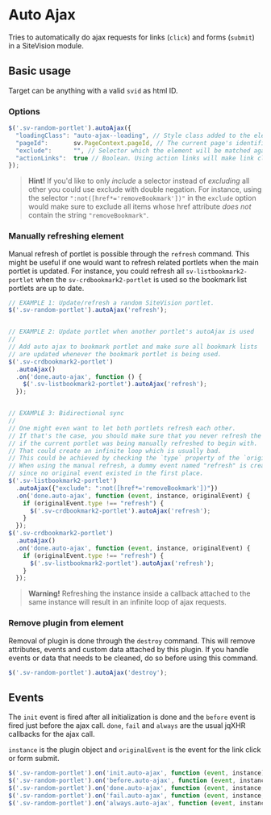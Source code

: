 Auto Ajax
=========

Tries to automatically do ajax requests for links (`click`) and forms (`submit`) in a SiteVision module.

## Basic usage

Target can be anything with a valid `svid` as html ID.

### Options

```js
$('.sv-random-portlet').autoAjax({
  "loadingClass": "auto-ajax--loading", // Style class added to the element before the ajax call is fired and removed afterwards.
  "pageId":       sv.PageContext.pageId, // The current page's identifier.
  "exclude":      "", // Selector which the element will be matched against. If a match occur, no ajax request will be made.
  "actionLinks":  true // Boolean. Using action links will make link clicks similar to form submits. An ajax request will be made to the link URL, and after it's finished, the portlet will be refreshed. Useful for portlets such as the Add/Remove favourite.
});
```

> **Hint!** If you'd like to only _include_ a selector instead of _excluding_ all other you could use exclude with double negation. For instance, using the selector `":not([href*='removeBookmark'])"` in the `exclude` option would make sure to exclude all items whose href attribute _does not_ contain the string `"removeBookmark"`.

### Manually refreshing element

Manual refresh of portlet is possible through the `refresh` command. This might be useful if one would want to refresh related portlets when the main portlet is updated. For instance, you could refresh all `sv-listbookmark2-portlet` when the `sv-crdbookmark2-portlet` is used so the bookmark list portlets are up to date.

```js
// EXAMPLE 1: Update/refresh a random SiteVision portlet.
$('.sv-random-portlet').autoAjax('refresh');


// EXAMPLE 2: Update portlet when another portlet's autoAjax is used
//
// Add auto ajax to bookmark portlet and make sure all bookmark lists
// are updated whenever the bookmark portlet is being used.
$('.sv-crdbookmark2-portlet')
  .autoAjax()
  .on('done.auto-ajax', function () {
    $('.sv-listbookmark2-portlet').autoAjax('refresh');
  });


// EXAMPLE 3: Bidirectional sync
//
// One might even want to let both portlets refresh each other.
// If that's the case, you should make sure that you never refresh the other portlet
// if the current portlet was being manually refreshed to begin with.
// That could create an infinite loop which is usually bad.
// This could be achieved by checking the `type` property of the `originalEvent`.
// When using the manual refresh, a dummy event named "refresh" is created
// since no original event existed in the first place.
$('.sv-listbookmark2-portlet')
  .autoAjax({"exclude": ":not([href*='removeBookmark'])"})
  .on('done.auto-ajax', function (event, instance, originalEvent) {
    if (originalEvent.type !== "refresh") {
      $('.sv-crdbookmark2-portlet').autoAjax('refresh');
    }
  });
$('.sv-crdbookmark2-portlet')
  .autoAjax()
  .on('done.auto-ajax', function (event, instance, originalEvent) {
    if (originalEvent.type !== "refresh") {
      $('.sv-listbookmark2-portlet').autoAjax('refresh');
    }
  });

```

> **Warning!** Refreshing the instance inside a callback attached to the same instance will result in an infinite loop of ajax requests.

### Remove plugin from element

Removal of plugin is done through the `destroy` command. This will remove attributes, events and custom data attached by this plugin. If you handle events or data that needs to be cleaned, do so before using this command.

```js
$('.sv-random-portlet').autoAjax('destroy');
```

## Events

The `init` event is fired after all initialization is done and the `before` event is fired just before the ajax call. `done`, `fail` and `always` are the usual jqXHR callbacks for the ajax call.

`instance` is the plugin object and `originalEvent` is the event for the link click or form submit.


```js
$('.sv-random-portlet').on('init.auto-ajax', function (event, instance) {});
$('.sv-random-portlet').on('before.auto-ajax', function (event, instance, originalEvent) {});
$('.sv-random-portlet').on('done.auto-ajax', function (event, instance, originalEvent, data, textStatus, jqXHR) {});
$('.sv-random-portlet').on('fail.auto-ajax', function (event, instance, originalEvent, jqXHR, textStatus, errorThrown) {});
$('.sv-random-portlet').on('always.auto-ajax', function (event, instance, originalEvent, dataOrJqXHR, textStatus, jqXHROrErrorThrown) {});

```
